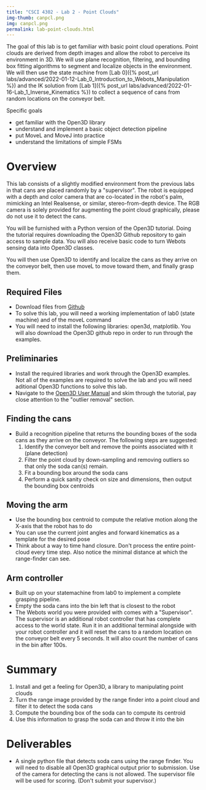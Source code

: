 ```yaml
---
title: "CSCI 4302 - Lab 2 - Point Clouds"
img-thumb: canpcl.png
img: canpcl.png
permalink: lab-point-clouds.html
---
```


The goal of this lab is to get familiar with basic point cloud operations. Point clouds are derived from depth images and allow the robot to perceive its environment in 3D. We will use plane recognition, filtering, and bounding box fitting algorithms to segment and localize objects in the environment. We will then use the state machine from [Lab 0]({% post_url labs/advanced/2022-01-12-Lab_0_Introduction_to_Webots_Manipulation %}) 
and the IK solution from [Lab 1]({% post_url labs/advanced/2022-01-16-Lab_1_Inverse_Kinematics %})
to collect a sequence of cans from random locations on the conveyor belt. 

Specific goals

- get familiar with the Open3D library
- understand and implement a basic object detection pipeline
- put MoveL and MoveJ into practice
- understand the limitations of simple FSMs


# Overview

This lab consists of a slightly modified environment from the previous labs in that cans are placed randomly by a "supervisor". The robot is equipped with a depth and color camera that are co-located in the robot's palm, mimicking an Intel Realsense, or similar, stereo-from-depth device. 
The RGB camera is solely provided for augmenting the point cloud graphically, please do not use it to detect the cans.

You will be furnished with a Python version of the Open3D tutorial. Doing the tutorial requires downloading the Open3D Github repository to gain access to sample data. You will also receive basic code to turn
Webots sensing data into Open3D classes.

You will then use Open3D to identify and localize the cans as they arrive on the conveyor belt, then use moveL to move toward them, and finally grasp them. 

## Required Files

- Download files from [Github](https://github.com/Introduction-to-Autonomous-Robots/labs/tree/main/csci4302manipulation/lab2_grasping)
- To solve this lab, you will need a working implementation of lab0 (state machine) and of the moveL command
- You will need to install the following libraries: open3d, matplotlib. You will also download the Open3D github repo in order to run through the examples.  


## Preliminaries

- Install the required libraries and work through the Open3D examples. Not all of the examples are required to solve the lab and you will need aditional Open3D functions to solve this lab. 
- Navigate to the [Open3D User Manual](http://www.open3d.org/docs/latest/index.html) and skim through the tutorial, pay close attention to the "outlier removal" section. 


## Finding the cans

- Build a recognition pipeline that returns the bounding boxes of the soda cans as they arrive on the conveyor. The following steps are suggested:
	1. Identify the conveyor belt and remove the points associated with it (plane detection)
	2. Filter the point cloud by down-sampling and removing outliers so that only the soda can(s) remain.
	3. Fit a bounding box around the soda cans
	4. Perform a quick sanity check on size and dimensions, then output the bounding box centroids

## Moving the arm

- Use the bounding box centroid to compute the relative motion along the X-axis that the robot has to do
- You can use the current joint angles and forward kinematics as a template for the desired pose
- Think about a way to time hand closure. Don't process the entire point-cloud every time step. Also notice the minimal distance at which the range-finder can see. 

## Arm controller

- Built up on your statemachine from lab0 to implement a complete grasping pipeline.
- Empty the soda cans into the bin left that is closest to the robot
- The Webots world you were provided with comes with a "Supervisor". The supervisor is an additional robot controller that has complete access to the world state. Run it in an additional terminal alongside with your robot controller and it will reset the cans to a random location on the conveyor belt every 5 seconds. It will also count the number of cans in the bin after 100s.

 
# Summary

1. Install and get a feeling for Open3D, a library to manipulating point clouds
2. Turn the range image provided by the range finder into a point cloud and filter it to detect the soda cans
3. Compute the bounding box of the soda can to compute its centroid
4. Use this information to grasp the soda can and throw it into the bin


# Deliverables

- A single python file that detects soda cans using the range finder. You will need to disable all Open3D graphical output prior to submission. Use of the camera for detecting the cans is not allowed. The supervisor file will be used for scoring. (Don't submit your supervisor.) 
